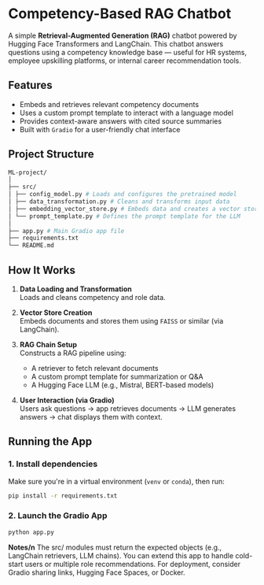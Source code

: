 # Competency-Based RAG Chatbot

A simple **Retrieval-Augmented Generation (RAG)** chatbot powered by Hugging Face Transformers and LangChain. This chatbot answers questions using a competency knowledge base — useful for HR systems, employee upskilling platforms, or internal career recommendation tools.


## Features

- Embeds and retrieves relevant competency documents
- Uses a custom prompt template to interact with a language model
- Provides context-aware answers with cited source summaries
- Built with `Gradio` for a user-friendly chat interface



## Project Structure
```bash
ML-project/
│
├── src/
│ ├── config_model.py # Loads and configures the pretrained model
│ ├── data_transformation.py # Cleans and transforms input data
│ ├── embedding_vector_store.py # Embeds data and creates a vector store
│ └── prompt_template.py # Defines the prompt template for the LLM
│
├── app.py # Main Gradio app file
├── requirements.txt
└── README.md
```

## How It Works

1. **Data Loading and Transformation**  
   Loads and cleans competency and role data.

2. **Vector Store Creation**  
   Embeds documents and stores them using `FAISS` or similar (via LangChain).

3. **RAG Chain Setup**  
   Constructs a RAG pipeline using:
   - A retriever to fetch relevant documents
   - A custom prompt template for summarization or Q&A
   - A Hugging Face LLM (e.g., Mistral, BERT-based models)

4. **User Interaction (via Gradio)**  
   Users ask questions → app retrieves documents → LLM generates answers → chat displays them with context.


## Running the App

### 1. Install dependencies

Make sure you're in a virtual environment (`venv` or `conda`), then run:

```bash
pip install -r requirements.txt
```

### 2. Launch the Gradio App
```bash
python app.py
```
**Notes/n** 
The src/ modules must return the expected objects (e.g., LangChain retrievers, LLM chains).
You can extend this app to handle cold-start users or multiple role recommendations.
For deployment, consider Gradio sharing links, Hugging Face Spaces, or Docker.
